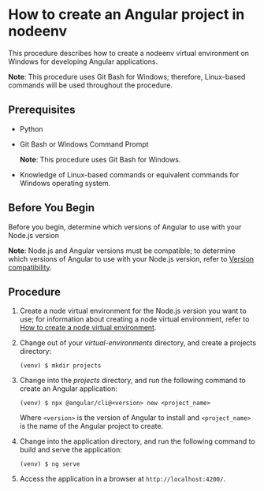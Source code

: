 # How to create an Angular project in nodeenv

This procedure describes how to create a nodeenv virtual environment on Windows for developing Angular applications.

**Note**: This procedure uses Git Bash for Windows; therefore, Linux-based commands will be used throughout the procedure.

## Prerequisites

* Python
* Git Bash or Windows Command Prompt
    
    **Note**: This procedure uses Git Bash for Windows.

* Knowledge of Linux-based commands or equivalent commands for Windows operating system.

## Before You Begin

Before you begin, determine which versions of Angular to use with your Node.js version

**Note**: Node.js and Angular versions must be compatible; to determine which versions of Angular to use with your Node.js version, refer to [Version compatibility](https://angular.io/guide/versions).

## Procedure

1. Create a node virtual environment for the Node.js version you want to use; for information about creating a node virtual environment, refer to [How to create a node virtual environment](./create-nodeenv.md).

1. Change out of your _virtual-environments_ directory, and create a projects directory:

    ```
    (venv) $ mkdir projects
    ```

1. Change into the _projects_ directory, and run the following command to create an Angular application:

    ```
    (venv) $ npx @angular/cli@<version> new <project_name>
    ```

    Where `<version>` is the version of Angular to install and `<project_name>` is the name of the Angular project to create.

1. Change into the application directory, and run the following command to build and serve the application:

    ```
    (venv) $ ng serve
    ```

1. Access the application in a browser at `http://localhost:4200/`.

